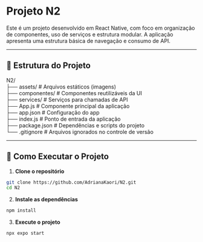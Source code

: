 # Projeto N2

Este é um projeto desenvolvido em React Native, com foco em organização de componentes, uso de serviços e estrutura modular. A aplicação apresenta uma estrutura básica de navegação e consumo de API.

---

## 🧱 Estrutura do Projeto

N2/<br>
├── assets/ # Arquivos estáticos (imagens) <br>
├── componentes/ # Componentes reutilizáveis da UI<br>
├── services/ # Serviços para chamadas de API<br>
├── App.js # Componente principal da aplicação<br>
├── app.json # Configuração do app<br>
├── index.js # Ponto de entrada da aplicação<br>
├── package.json # Dependências e scripts do projeto<br>
└── .gitignore # Arquivos ignorados no controle de versão<br>

---

## 🚀 Como Executar o Projeto

1. **Clone o repositório**

```bash
git clone https://github.com/AdrianaKaori/N2.git
cd N2
```
2. **Instale as dependências**
```bash
npm install
```
3. **Execute o projeto**
```bash
npx expo start
```


